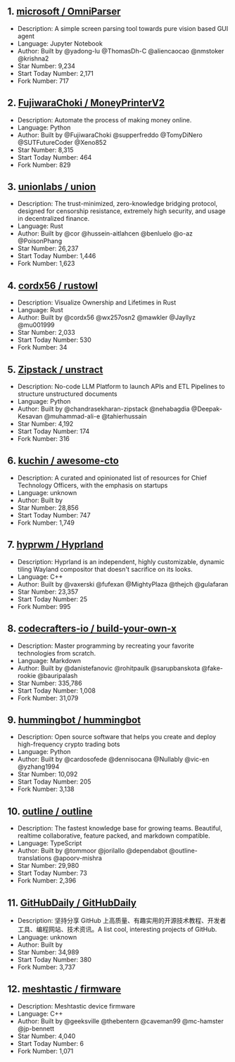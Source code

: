 ## 1. [microsoft / OmniParser](https://github.com/microsoft/OmniParser)        
- Description: A simple screen parsing tool towards pure vision based GUI agent
- Language: Jupyter Notebook
- Author: Built by @yadong-lu @ThomasDh-C @aliencaocao @nmstoker @krishna2     
- Star Number: 9,234
- Start Today Number: 2,171
- Fork Number: 717

## 2. [FujiwaraChoki / MoneyPrinterV2](https://github.com/FujiwaraChoki/MoneyPrinterV2)
- Description: Automate the process of making money online.
- Language: Python
- Author: Built by @FujiwaraChoki @supperfreddo @TomyDiNero @SUTFutureCoder @Xeno852
- Star Number: 8,315
- Start Today Number: 464
- Fork Number: 829

## 3. [unionlabs / union](https://github.com/unionlabs/union)
- Description: The trust-minimized, zero-knowledge bridging protocol, designed for censorship resistance, extremely high security, and usage in decentralized finance.
- Language: Rust
- Author: Built by @cor @hussein-aitlahcen @benluelo @o-az @PoisonPhang
- Star Number: 26,237
- Start Today Number: 1,446
- Fork Number: 1,623

## 4. [cordx56 / rustowl](https://github.com/cordx56/rustowl)
- Description: Visualize Ownership and Lifetimes in Rust
- Language: Rust
- Author: Built by @cordx56 @wx257osn2 @mawkler @Jayllyz @mu001999
- Star Number: 2,033
- Start Today Number: 530
- Fork Number: 34

## 5. [Zipstack / unstract](https://github.com/Zipstack/unstract)
- Description: No-code LLM Platform to launch APIs and ETL Pipelines to structure unstructured documents
- Language: Python
- Author: Built by @chandrasekharan-zipstack @nehabagdia @Deepak-Kesavan @muhammad-ali-e @tahierhussain
- Star Number: 4,192
- Start Today Number: 174
- Fork Number: 316

## 6. [kuchin / awesome-cto](https://github.com/kuchin/awesome-cto)
- Description: A curated and opinionated list of resources for Chief Technology Officers, with the emphasis on startups
- Language: unknown
- Author: Built by
- Star Number: 28,856
- Start Today Number: 747
- Fork Number: 1,749

## 7. [hyprwm / Hyprland](https://github.com/hyprwm/Hyprland)
- Description: Hyprland is an independent, highly customizable, dynamic tiling Wayland compositor that doesn't sacrifice on its looks.
- Language: C++
- Author: Built by @vaxerski @fufexan @MightyPlaza @thejch @gulafaran
- Star Number: 23,357
- Start Today Number: 25
- Fork Number: 995

## 8. [codecrafters-io / build-your-own-x](https://github.com/codecrafters-io/build-your-own-x)
- Description: Master programming by recreating your favorite technologies from scratch.
- Language: Markdown
- Author: Built by @danistefanovic @rohitpaulk @sarupbanskota @fake-rookie @bauripalash
- Star Number: 335,786
- Start Today Number: 1,008
- Fork Number: 31,079

## 9. [hummingbot / hummingbot](https://github.com/hummingbot/hummingbot)
- Description: Open source software that helps you create and deploy high-frequency crypto trading bots
- Language: Python
- Author: Built by @cardosofede @dennisocana @Nullably @vic-en @yzhang1994
- Star Number: 10,092
- Start Today Number: 205
- Fork Number: 3,138

## 10. [outline / outline](https://github.com/outline/outline)
- Description: The fastest knowledge base for growing teams. Beautiful, realtime collaborative, feature packed, and markdown compatible.
- Language: TypeScript
- Author: Built by @tommoor @jorilallo @dependabot @outline-translations @apoorv-mishra
- Star Number: 29,980
- Start Today Number: 73
- Fork Number: 2,396

## 11. [GitHubDaily / GitHubDaily](https://github.com/GitHubDaily/GitHubDaily)
- Description: 坚持分享 GitHub 上高质量、有趣实用的开源技术教程、开发者工具、编程网站、技术资讯。A list cool, interesting projects of GitHub.
- Language: unknown
- Author: Built by
- Star Number: 34,989
- Start Today Number: 380
- Fork Number: 3,737

## 12. [meshtastic / firmware](https://github.com/meshtastic/firmware)
- Description: Meshtastic device firmware
- Language: C++
- Author: Built by @geeksville @thebentern @caveman99 @mc-hamster @jp-bennett
- Star Number: 4,040
- Start Today Number: 6
- Fork Number: 1,071